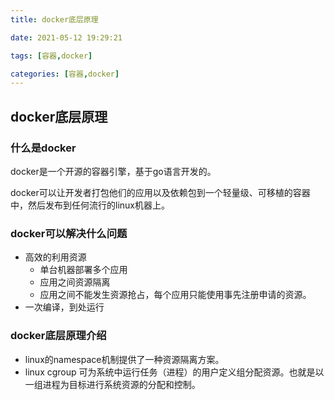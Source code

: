 ```yaml
---
title: docker底层原理

date: 2021-05-12 19:29:21

tags: [容器,docker]

categories: [容器,docker]
---
```


## docker底层原理

### 什么是docker

docker是一个开源的容器引擎，基于go语言开发的。

docker可以让开发者打包他们的应用以及依赖包到一个轻量级、可移植的容器中，然后发布到任何流行的linux机器上。



### docker可以解决什么问题

- 高效的利用资源
  - 单台机器部署多个应用
  - 应用之间资源隔离
  - 应用之间不能发生资源抢占，每个应用只能使用事先注册申请的资源。
- 一次编译，到处运行



### docker底层原理介绍

- linux的namespace机制提供了一种资源隔离方案。
- linux cgroup 可为系统中运行任务（进程）的用户定义组分配资源。也就是以一组进程为目标进行系统资源的分配和控制。